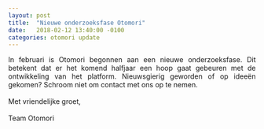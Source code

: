 ```yaml
---
layout: post
title:  "Nieuwe onderzoeksfase Otomori"
date:   2018-02-12 13:40:00 -0100
categories: otomori update
---
```


<p style="text-align:justify">
	In februari is Otomori begonnen aan een nieuwe onderzoeksfase. Dit betekent dat er het komend halfjaar een hoop gaat gebeuren met de ontwikkeling van het platform. Nieuwsgierig geworden of op ideeën gekomen? Schroom niet om contact met ons op te nemen. <br>
	<br>
	Met vriendelijke groet,<br>
	<br>
	Team Otomori
</p>

&nbsp;
